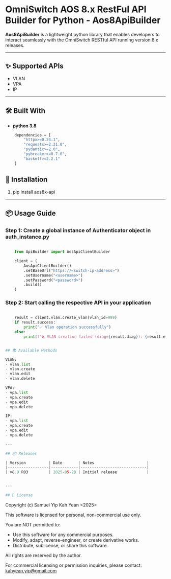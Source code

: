 
# OmniSwitch AOS 8.x RestFul API Builder for Python - **Aos8ApiBuilder**

**Aos8ApiBuilder** is a lightweight python library that enables developers to interact seamlessly with the OmniSwitch RESTful API running version 8.x releases.

---

## ✨ Supported APIs

- VLAN 
- VPA
- IP


---

## 🛠️ Built With

- **python 3.8**

```python
    dependencies = [
        "httpx>=0.24.1",
        "requests>=2.31.0",
        "pydantic>=2.0",
        "pybreaker>=0.7.0",
        "backoff>=2.2.1"
    ]
```

## 🚀 Installation


1. pip install aos8x-api

---

## 📦 Usage Guide

### Step 1: Create a global instance of Authenticator object in auth_instance.py


```python

    from ApiBuilder import AosApiClientBuilder

    client = (
        AosApiClientBuilder()
        .setBaseUrl("https://<switch-ip-address>")
        .setUsername("<username>")
        .setPassword("<password>")
        .build()
    )

```

### Step 2: Start calling the respective API in your application

```python

    result = client.vlan.create_vlan(vlan_id=999)
    if result.success:
        print("✅ Vlan operation successfully")
    else:
        print(f"❌ VLAN creation failed (diag={result.diag}): {result.error}")


## 📚 Available Methods

VLAN:
- vlan.list
- vlan.create
- vlan.edit
- vlan.delete

VPA:
- vpa.list
- vpa.create
- vpa.edit
- vpa.delete

IP:
- vpa.list
- vpa.create
- vpa.edit
- vpa.delete

---

## 📦 Releases

| Version          | Date       | Notes                       |
|------------------|------------|-----------------------------|
| v8.9 R03         | 2025-05-28 | Initial release             |


---

## 📄 License

```
Copyright (c) Samuel Yip Kah Yean <2025>

This software is licensed for personal, non-commercial use only.

You are NOT permitted to:
- Use this software for any commercial purposes.
- Modify, adapt, reverse-engineer, or create derivative works.
- Distribute, sublicense, or share this software.

All rights are reserved by the author.

For commercial licensing or permission inquiries, please contact:
kahyean.yip@gmail.com
```


